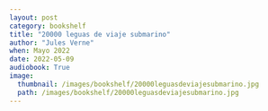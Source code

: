 ```yaml
---
layout: post
category: bookshelf
title: "20000 leguas de viaje submarino"
author: "Jules Verne"
when: Mayo 2022
date: 2022-05-09
audiobook: True
image:
  thumbnail: /images/bookshelf/20000leguasdeviajesubmarino.jpg
  path: /images/bookshelf/20000leguasdeviajesubmarino.jpg
---
```

